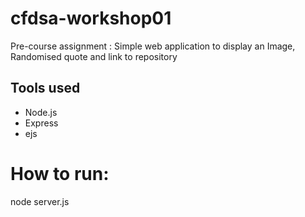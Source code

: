 # cfdsa-workshop01

Pre-course assignment : Simple web application to display an Image, Randomised quote and link to repository

## Tools used
- Node.js
- Express
- ejs

# How to run:
node server.js
